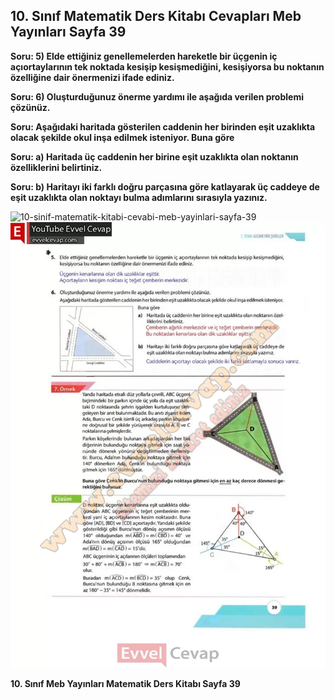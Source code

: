## 10. Sınıf Matematik Ders Kitabı Cevapları Meb Yayınları Sayfa 39

**Soru: 5) Elde ettiğiniz genellemelerden hareketle bir üçgenin iç açıortaylarının tek noktada kesişip kesişmediğini, kesişiyorsa bu noktanın özelliğine dair önermenizi ifade ediniz.**

**Soru: 6) Oluşturduğunuz önerme yardımı ile aşağıda verilen problemi çözünüz.**

**Soru: Aşağıdaki haritada gösterilen caddenin her birinden eşit uzaklıkta olacak şekilde okul inşa edilmek isteniyor. Buna göre**

**Soru: a) Haritada üç caddenin her birine eşit uzaklıkta olan noktanın özelliklerini belirtiniz.**

**Soru: b) Haritayı iki farklı doğru parçasına göre katlayarak üç caddeye de eşit uzaklıkta olan noktayı bulma adımlarını sırasıyla yazınız.**

![10-sinif-matematik-kitabi-cevabi-meb-yayinlari-sayfa-39]()![10-sinif-matematik-kitabi-cevabi-meb-yayinlari-sayfa-39](./image1.webp)

**10. Sınıf Meb Yayınları Matematik Ders Kitabı Sayfa 39**